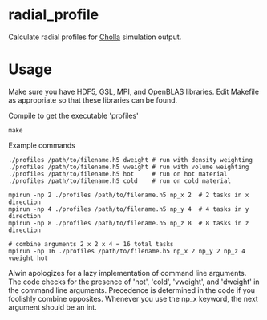 # radial_profile

Calculate radial profiles for [Cholla](https://github.com/cholla-hydro/cholla) simulation output.

# Usage

Make sure you have HDF5, GSL, MPI, and OpenBLAS libraries. 
Edit Makefile as appropriate so that these libraries can be found. 

Compile to get the executable 'profiles'

    make

Example commands

    ./profiles /path/to/filename.h5 dweight # run with density weighting
    ./profiles /path/to/filename.h5 vweight # run with volume weighting
    ./profiles /path/to/filename.h5 hot     # run on hot material 
    ./profiles /path/to/filename.h5 cold    # run on cold material

    mpirun -np 2 ./profiles /path/to/filename.h5 np_x 2  # 2 tasks in x direction
    mpirun -np 4 ./profiles /path/to/filename.h5 np_y 4  # 4 tasks in y direction
    mpirun -np 8 ./profiles /path/to/filename.h5 np_z 8  # 8 tasks in z direction	

    # combine arguments 2 x 2 x 4 = 16 total tasks
    mpirun -np 16 ./profiles /path/to/filename.h5 np_x 2 np_y 2 np_z 4 vweight hot

Alwin apologizes for a lazy implementation of command line arguments. 
The code checks for the presence of 'hot', 'cold', 'vweight', and 'dweight' in the command line arguments.
Precedence is determined in the code if you foolishly combine opposites.
Whenever you use the np_x keyword, the next argument should be an int. 
